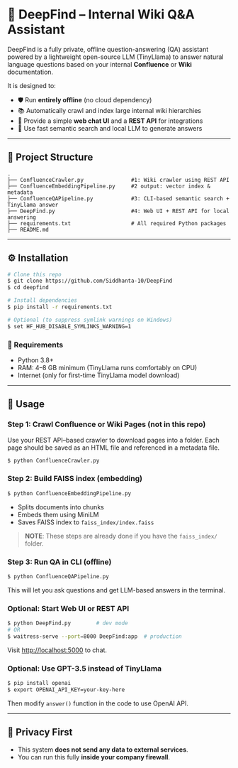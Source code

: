 # 🧠 DeepFind – Internal Wiki Q&A Assistant

DeepFind is a fully private, offline question-answering (QA) assistant powered by a lightweight open-source LLM (TinyLlama) to answer natural language questions based on your internal **Confluence** or **Wiki** documentation.

It is designed to:

* 🛡️ Run **entirely offline** (no cloud dependency)
* 📚 Automatically crawl and index large internal wiki hierarchies
* 💬 Provide a simple **web chat UI** and a **REST API** for integrations
* 🧠 Use fast semantic search and local LLM to generate answers

---

## 📆 Project Structure

```
.
├── ConfluenceCrawler.py               #1: Wiki crawler using REST API
├── ConfluenceEmbeddingPipeline.py     #2 output: vector index & metadata
├── ConfluenceQAPipeline.py            #3: CLI-based semantic search + TinyLlama answer
├── DeepFind.py                        #4: Web UI + REST API for local answering
├── requirements.txt                   # All required Python packages
├── README.md
```

---

## ⚙️ Installation

```bash
# Clone this repo
$ git clone https://github.com/Siddhanta-10/DeepFind
$ cd deepfind

# Install dependencies
$ pip install -r requirements.txt

# Optional (to suppress symlink warnings on Windows)
$ set HF_HUB_DISABLE_SYMLINKS_WARNING=1
```

### 🧹 Requirements

* Python 3.8+
* RAM: 4–8 GB minimum (TinyLlama runs comfortably on CPU)
* Internet (only for first-time TinyLlama model download)

---

## 🚀 Usage

### Step 1: Crawl Confluence or Wiki Pages (not in this repo)

Use your REST API–based crawler to download pages into a folder. Each page should be saved as an HTML file and referenced in a metadata file.
```bash
$ python ConfluenceCrawler.py
```

### Step 2: Build FAISS index (embedding)

```bash
$ python ConfluenceEmbeddingPipeline.py
```

* Splits documents into chunks
* Embeds them using MiniLM
* Saves FAISS index to `faiss_index/index.faiss`

> **NOTE**: These steps are already done if you have the `faiss_index/` folder.

### Step 3: Run QA in CLI (offline)

```bash
$ python ConfluenceQAPipeline.py
```

This will let you ask questions and get LLM-based answers in the terminal.

### Optional: Start Web UI or REST API

```bash
$ python DeepFind.py        # dev mode
# OR
$ waitress-serve --port=8000 DeepFind:app  # production
```

Visit [http://localhost:5000](http://localhost:5000) to chat.

### Optional: Use GPT-3.5 instead of TinyLlama

```bash
$ pip install openai
$ export OPENAI_API_KEY=your-key-here
```

Then modify `answer()` function in the code to use OpenAI API.

---

## 🔐 Privacy First

* This system **does not send any data to external services**.
* You can run this fully **inside your company firewall**.
